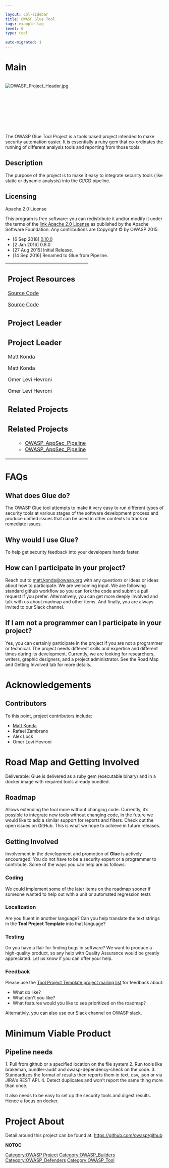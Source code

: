 ```yaml
---

layout: col-sidebar
title: OWASP Glue Tool
tags: example-tag
level: 0
type: tool

auto-migrated: 1
---
```

# Main

<div style="width:100%;height:160px;border:0,margin:0;overflow: hidden;">

![OWASP_Project_Header.jpg](OWASP_Project_Header.jpg
"OWASP_Project_Header.jpg")

</div>

<table>
<tbody>
<tr class="odd">
<p>The OWASP Glue Tool Project is a tools based project intended to make security automation easier. It is essentially a ruby gem that co-ordinates the running of different analysis tools and reporting from those tools.</p>
<h2 id="description">Description</h2>
<p>The purpose of the project is to make it easy to integrate security tools (like static or dynamic analysis) into the CI/CD pipeline.</p>
<h2 id="licensing">Licensing</h2>
<p>Apache 2.0 License</p>
<p>This program is free software: you can redistribute it and/or modify it under the terms of the <a href="http://www.apache.org/licenses/LICENSE-2.0">link Apache 2.0 License</a> as published by the Apache Software Foundation. Any contributions are Copyright © by OWASP 2015.</p></td>
<td><h2 id="project_resources">Project Resources</h2>
<p><a href="https://github.com/OWASP/glue">Source Code</a></p>
<p><a href="https://github.com/OWASP/glue">Source Code</a></p>
<h2 id="project_leader">Project Leader</h2>
<h2 id="project_leader">Project Leader</h2>
<p>Matt Konda</p>
<p>Matt Konda</p>
<p>Omer Levi Hevroni</p>
<p>Omer Levi Hevroni</p>
<h2 id="related_projects">Related Projects</h2>
<h2 id="related_projects">Related Projects</h2>
<ul>
<ul>
<li><a href="OWASP_AppSec_Pipeline" title="wikilink">OWASP_AppSec_Pipeline</a></li>
<li><a href="OWASP_AppSec_Pipeline" title="wikilink">OWASP_AppSec_Pipeline</a></li>
</ul></td>
</ul></td>
<ul>
<li>[6 Sep 2018] <a href="https://github.com/OWASP/glue/releases/tag/0.10.0">0.10.0</a></li>
<li>[2 Jan 2016] 0.8.0</li>
<li>[27 Aug 2015] Initial Release.</li>
<li>[14 Sep 2016] Renamed to Glue from Pipeline.</li>
</ul></td>
</tr>
</tbody>
</table>

# FAQs

## What does Glue do?

The OWASP Glue tool attempts to make it very easy to run different types
of security tools at various stages of the software development process
and produce unified issues that can be used in other contexts to track
or remediate issues.

## Why would I use Glue?

To help get security feedback into your developers hands faster.

## How can I participate in your project?

Reach out to matt.konda@owasp.org with any questions or ideas or ideas
about how to participate. We are welcoming input. We are following
standard github workflow so you can fork the code and submit a pull
request if you prefer. Alternatively, you can get more deeply involved
and talk with us about roadmap and other items. And finally, you are
always invited to our Slack channel.

## If I am not a programmer can I participate in your project?

Yes, you can certainly participate in the project if you are not a
programmer or technical. The project needs different skills and
expertise and different times during its development. Currently, we are
looking for researchers, writers, graphic designers, and a project
administrator. See the Road Map and Getting Involved tab for more
details.

# Acknowledgements

## Contributors

To this point, project contributors include:

  - [Matt Konda](https://www.owasp.org/index.php/User:Matt_Konda)
  - Rafael Zambrano
  - Alex Lock
  - Omer Levi Hevroni

# Road Map and Getting Involved

Deliverable: Glue is delivered as a ruby gem (executable binary) and in
a docker image with required tools already bundled.

## Roadmap

Allows extending the tool more without changing code. Currently, it’s
possible to integrate new tools without changing code, in the future we
would like to add a similar support for reports and filters. Check out
the open issues on GitHub. This is what we hope to achieve in future
releases.

## Getting Involved

Involvement in the development and promotion of <strong>Glue</strong> is
actively encouraged\! You do not have to be a security expert or a
programmer to contribute. Some of the ways you can help are as follows:

### Coding

We could implement some of the later items on the roadmap sooner if
someone wanted to help out with a unit or automated regression tests

### Localization

Are you fluent in another language? Can you help translate the text
strings in the <strong>Tool Project Template</strong> into that
language?

### Testing

Do you have a flair for finding bugs in software? We want to produce a
high-quality product, so any help with Quality Assurance would be
greatly appreciated. Let us know if you can offer your help.

### Feedback

Please use the [Tool Project Template project mailing
list](https://lists.owasp.org/mailman/listinfo/OWASP_Tool_Project_Template)
for feedback about:

  - What do like?
  - What don't you like?
  - What features would you like to see prioritized on the roadmap?

Alternativly, you can also use our Slack channel on OWASP slack.

# Minimum Viable Product

## Pipeline needs

1\. Pull from github or a specified location on the file system 2. Run
tools like brakeman, bundler-audit and owasp-dependency-check on the
code. 3. Standardizes the format of results then reports them in text,
csv, json or via JIRA's REST API. 4. Detect duplicates and won't report
the same thing more than once.

It also needs to be easy to set up the security tools and digest
results. Hence a focus on docker.

# Project About

Detail around this project can be found at:
<https://github.com/owasp/github>

__NOTOC__ <headertabs />

[Category:OWASP Project](Category:OWASP_Project "wikilink")
[Category:OWASP_Builders](Category:OWASP_Builders "wikilink")
[Category:OWASP_Defenders](Category:OWASP_Defenders "wikilink")
[Category:OWASP_Tool](Category:OWASP_Tool "wikilink")

